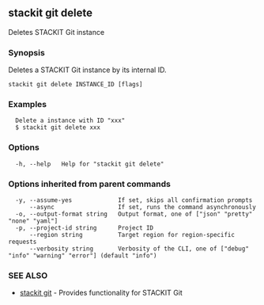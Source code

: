## stackit git delete

Deletes STACKIT Git instance

### Synopsis

Deletes a STACKIT Git instance by its internal ID.

```
stackit git delete INSTANCE_ID [flags]
```

### Examples

```
  Delete a instance with ID "xxx"
  $ stackit git delete xxx
```

### Options

```
  -h, --help   Help for "stackit git delete"
```

### Options inherited from parent commands

```
  -y, --assume-yes             If set, skips all confirmation prompts
      --async                  If set, runs the command asynchronously
  -o, --output-format string   Output format, one of ["json" "pretty" "none" "yaml"]
  -p, --project-id string      Project ID
      --region string          Target region for region-specific requests
      --verbosity string       Verbosity of the CLI, one of ["debug" "info" "warning" "error"] (default "info")
```

### SEE ALSO

* [stackit git](./stackit_git.md)	 - Provides functionality for STACKIT Git

